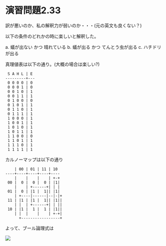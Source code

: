# 演習問題2.33

訳が悪いのか、私の解釈力が弱いのか・・・(元の英文も良くない？)

以下の条件のどれかの時に楽しいと解釈した。

a. 蟻が出ない かつ 晴れている
b. 蟻が出る かつ てんとう虫が出る
c. ハチドリが出る

真理値表は以下の通り。(大概の場合は楽しい?)

```
 S A H L | E
---------+---
 0 0 0 0 | 0
 0 0 0 1 | 0
 0 0 1 0 | 1
 0 0 1 1 | 1
 0 1 0 0 | 0
 0 1 0 1 | 1
 0 1 1 0 | 1
 0 1 1 1 | 1
 1 0 0 0 | 1
 1 0 0 1 | 1
 1 0 1 0 | 1
 1 0 1 1 | 1
 1 1 0 0 | 0
 1 1 0 1 | 1
 1 1 1 0 | 1
 1 1 1 1 | 1
```

カルノーマップは以下の通り

```
    | 00 | 01 | 11 | 10
----+----+----+----+----
    |  	 |    |	   | +-+ 
 00 |  0 |  0 |	 0 | |1| 
    | 	 | +------+| | | 
 01 |  0 | |1 |	 1|| |1| 
    | +----|------|--|-|+
 11 | |1 | |1 |	 1|| |1||
    | |	 | +------+| | ||
 10 | |1 |  1 |	 1 | |1||
    | |  |    |    | +-+|
      +-----------------+
```

よって、ブール論理式は

<img src="https://horie-t.github.io/DigitalDesignAndComputerArchitecture-Ans/images/ex2-33/ex2-33.png" />
